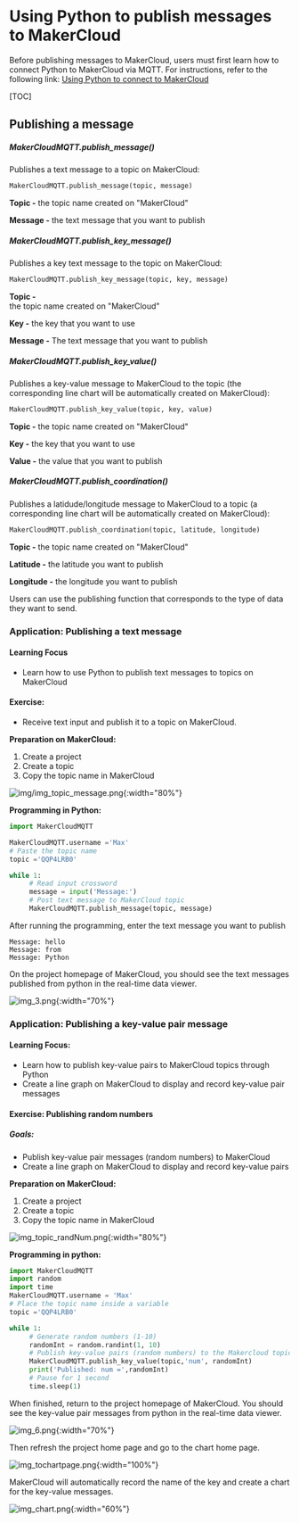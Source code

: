 # Using Python to publish messages to MakerCloud
Before publishing messages to MakerCloud, users must first learn how to connect Python to MakerCloud via MQTT. For instructions, refer to the following link:
[Using Python to connect to MakerCloud](../../ch4_connect/python/connect_python.md)

[TOC]

## Publishing a message

##### MakerCloudMQTT.publish_message()
Publishes a text message to a topic on MakerCloud:
```python
MakerCloudMQTT.publish_message(topic, message)
```
**Topic -**
the topic name created on "MakerCloud"

**Message -**
the text message that you want to publish

##### MakerCloudMQTT.publish_key_message()
Publishes a key text message to the topic on MakerCloud:
```python
MakerCloudMQTT.publish_key_message(topic, key, message)
```
**Topic -**  
the topic name created on "MakerCloud"

**Key -**
the key that you want to use

**Message -**
The text message that you want to publish

##### MakerCloudMQTT.publish_key_value()
Publishes a key-value message to MakerCloud to the topic (the corresponding line chart will be automatically created on MakerCloud):
```python
MakerCloudMQTT.publish_key_value(topic, key, value)
```
**Topic -**
the topic name created on "MakerCloud"

**Key -**
the key that you want to use

**Value -**
the value that you want to publish

##### MakerCloudMQTT.publish_coordination()
Publishes a latidude/longitude message to MakerCloud to a topic (a corresponding line chart will be automatically created on MakerCloud):
```python
MakerCloudMQTT.publish_coordination(topic, latitude, longitude)
```
**Topic -**
the topic name created on "MakerCloud"

**Latitude -**
the latitude you want to publish

**Longitude -**
the longitude you want to publish

Users can use the publishing function that corresponds to the type of data they want to send.

### Application: Publishing a text message
#### Learning Focus
- Learn how to use Python to publish text messages to topics on MakerCloud

#### Exercise:
- Receive text input and publish it to a topic on MakerCloud.

**Preparation on MakerCloud:**

1. Create a project
2. Create a topic
3. Copy the topic name in MakerCloud

![img/img_topic_message.png](img/img_topic_message.png){:width="80%"}
   
**Programming in Python:**
```python
import MakerCloudMQTT

MakerCloudMQTT.username ='Max'
# Paste the topic name
topic ='QQP4LRB0'

while 1:
     # Read input crossword
     message = input('Message:')
     # Post text message to MakerCloud topic
     MakerCloudMQTT.publish_message(topic, message)
```

After running the programming, enter the text message you want to publish
```
Message: hello
Message: from
Message: Python
```

On the project homepage of MakerCloud, you should see the text messages published from python in the real-time data viewer.

![img_3.png](img/img_3.png){:width="70%"}
### Application: Publishing a key-value pair message
#### Learning Focus:
- Learn how to publish key-value pairs to MakerCloud topics through Python
- Create a line graph on MakerCloud to display and record key-value pair messages

#### Exercise: Publishing random numbers
##### Goals:
- Publish key-value pair messages (random numbers) to MakerCloud
- Create a line graph on MakerCloud to display and record key-value pairs

**Preparation on MakerCloud:**

1. Create a project
2. Create a topic
3. Copy the topic name in MakerCloud

![img_topic_randNum.png](img/img_topic_randNum.png){:width="80%"}

**Programming in python:**
```python
import MakerCloudMQTT
import random
import time
MakerCloudMQTT.username = 'Max'
# Place the topic name inside a variable
topic ='QQP4LRB0'

while 1:
     # Generate random numbers (1-10)
     randomInt = random.randint(1, 10)
     # Publish key-value pairs (random numbers) to the Makercloud topic
     MakerCloudMQTT.publish_key_value(topic,'num', randomInt)
     print('Published: num =',randomInt)
     # Pause for 1 second
     time.sleep(1)

```
When finished, return to the project homepage of MakerCloud.
You should see the key-value pair messages from python in the real-time data viewer.

![img_6.png](img/img_6.png){:width="70%"}

Then refresh the project home page and go to the chart home page.

![img_tochartpage.png](img/img_tochartpage.png){:width="100%"}

MakerCloud will automatically record the name of the key and create a chart for the key-value messages.

![img_chart.png](img/img_chart.png){:width="60%"}